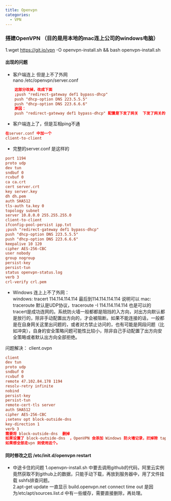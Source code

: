 ```yaml
---
title: Openvpn
categories:
  - VPN
---
```

### 搭建OpenVPN （目的是用本地的mac连上公司的windows电脑）

1.wget https://git.io/vpn -O openvpn-install.sh && bash openvpn-install.sh

#### 出现的问题
- 客户端连上 但是上不了外网  
nano /etc/openvpn/server.conf  
```conf
    这部分改掉，改成下面
    ;push "redirect-gateway def1 bypass-dhcp"
    push "dhcp-option DNS 223.5.5.5"
    push "dhcp-option DNS 223.6.6.6"
    原因：
    push "redirect-gateway def1 bypass-dhcp" 配置是下发了网关  下发了网关的话，客户端访问公网就不走公网网关了，都走VPN 
```

- 客户端连上了，但是互相ping不通  
```conf
在server.conf 中加一个
client-to-client
```

- 完整的server.conf 是这样的
```conf
port 1194
proto udp
dev tun
sndbuf 0
rcvbuf 0
ca ca.crt
cert server.crt
key server.key
dh dh.pem
auth SHA512
tls-auth ta.key 0
topology subnet
server 10.8.0.0 255.255.255.0
client-to-client
ifconfig-pool-persist ipp.txt
;push "redirect-gateway def1 bypass-dhcp"
push "dhcp-option DNS 223.5.5.5"
push "dhcp-option DNS 223.6.6.6"
keepalive 10 120
cipher AES-256-CBC
user nobody
group nogroup
persist-key
persist-tun
status openvpn-status.log
verb 3
crl-verify crl.pem
```

- Windows 连上上不了外网：  
windows:
tracert 114.114.114.114 最后到114.114.114.114 说明可以
mac:
traceroute 默认是UDP协议，traceroute -I 114.114.114.114 也是可以的
tracert是成功连网的。系统防火墙一般都都是阻挡的入方向，对出方向默认都是放行的，除非手动配置出方向的，才会被阻断。如果不能连接的话，一般都是在自身网关这里出问题的，或者对方禁止访问的，也有可能是网段问题（比如冲突），自身的安全策略问题可能性比较小，除非自己手动配置了出方向安全策略或者默认出方向全部拒绝。

问题解决：
client.ovpn
```conf
client
dev tun
proto udp
sndbuf 0
rcvbuf 0
remote 47.102.84.178 1194
resolv-retry infinite
nobind
persist-key
persist-tun
remote-cert-tls server
auth SHA512
cipher AES-256-CBC
;setenv opt block-outside-dns
key-direction 1
verb 3
需要将 block-outside-dns  删掉
如果设置了 block-outside-dns  ，OpenVPN 会添加 Windows 防火墙记录，拦掉除 tap 以外的所有网络接口上的 DNS 请求。
如果想全部走vpn 则使用这个。  
```

#### 同时修改之后 /etc/init.d/openvpn restart  

- 中途卡住的问题
1.openvpn-install.sh 中要去调用github的代码，阿里云实例竟然获取不到github上的数据，只能手动下载，再放到服务器中，用了文件挂载 sshfs排查问题。   
2.apt-get update 一直显示 build.openvpn.net connect time out
是因为/etc/apt/sources.list.d 中有一些缓存，需要直接删除，再处理。